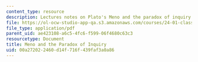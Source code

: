 ```yaml
---
content_type: resource
description: Lectures notes on Plato's Meno and the paradox of inquiry.
file: https://ol-ocw-studio-app-qa.s3.amazonaws.com/courses/24-01-classics-of-western-philosophy-spring-2016/00a272022460d14f716f439faf3a0a86_MIT24_01S16_SES5.pdf
file_type: application/pdf
parent_uid: ae423108-a6c5-4fc6-f599-06f4680c63c3
resourcetype: Document
title: Meno and the Paradox of Inquiry
uid: 00a27202-2460-d14f-716f-439faf3a0a86
---
```

